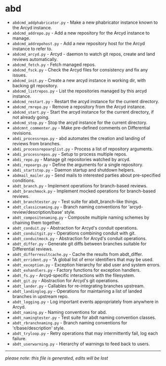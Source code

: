 # abd
* `abdcmd_addphabricator.py` -
Make a new phabricator instance known to the Arcyd instance.
* `abdcmd_addrepo.py` -
Add a new repository for the Arcyd instance to manage.
* `abdcmd_addrepohost.py` -
Add a new repository host for the Arcyd instance to refer to.
* `abdcmd_arcyd.py` -
Arcyd - daemon to watch git repos, create and land reviews automatically.
* `abdcmd_fetch.py` -
Fetch managed repos.
* `abdcmd_fsck.py` -
Check the Arcyd files for consistency and fix any issues.
* `abdcmd_init.py` -
Create a new arcyd instance in working dir, with backing git repository.
* `abdcmd_listrepos.py` -
List the repositories managed by this arcyd instance.
* `abdcmd_restart.py` -
Restart the arcyd instance for the current directory.
* `abdcmd_rmrepo.py` -
Remove a repository from the Arcyd instance.
* `abdcmd_start.py` -
Start the arcyd instance for the current directory, if not already going.
* `abdcmd_stop.py` -
Stop the arcyd instance for the current directory.
* `abdcmnt_commenter.py` -
Make pre-defined comments on Differential revisions.
* `abdi_processrepo.py` -
abd automates the creation and landing of reviews from branches.
* `abdi_processrepoarglist.py` -
Process a list of repository arguments.
* `abdi_processrepos.py` -
Setup to process multiple repos.
* `abdi_repo.py` -
Manage git repositories watched by arcyd.
* `abdi_repoargs.py` -
Define the arguments for a single repository.
* `abdi_startstop.py` -
Daemon startup and shutdown helpers.
* `abdmail_mailer.py` -
Send mails to interested parties about pre-specified conditions.
* `abdt_branch.py` -
Implement operations for branch-based reviews.
* `abdt_branchmock.py` -
Implement mocked operations for branch-based reviews.
* `abdt_branchtester.py` -
Test suite for abdt_branch-like things.
* `abdt_classicnaming.py` -
Branch naming conventions for 'arcyd-review/description/base' style.
* `abdt_compositenaming.py` -
Composite multiple naming schemes by chaining them together.
* `abdt_conduit.py` -
Abstraction for Arcyd's conduit operations.
* `abdt_conduitgit.py` -
Operations combining conduit with git.
* `abdt_conduitmock.py` -
Abstraction for Arcyd's conduit operations.
* `abdt_differ.py` -
Generate git diffs between branches suitable for Differential reviews.
* `abdt_differresultcache.py` -
Cache the results from abdt_differ.
* `abdt_errident.py` -
"A global list of error identifiers that may be used.
* `abdt_exception.py` -
Exception hierarchy for abd user and system errors.
* `abdt_exhandlers.py` -
Factory functions for exception handlers.
* `abdt_fs.py` -
Arcyd-specific interactions with the filesystem.
* `abdt_git.py` -
Abstraction for Arcyd's git operations.
* `abdt_lander.py` -
Callables for re-integrating branches upstream.
* `abdt_landinglog.py` -
Operations for maintaining a list of landed branches in upstream repo.
* `abdt_logging.py` -
Log important events appropriately from anywhere in Arcyd.
* `abdt_naming.py` -
Naming conventions for abd.
* `abdt_namingtester.py` -
Test suite for abdt naming convention classes.
* `abdt_rbranchnaming.py` -
Branch naming conventions for 'r/base/description' style.
* `abdt_tryloop.py` -
Retry operations that may intermittently fail, log each failure.
* `abdt_userwarning.py` -
Hierarchy of warnings to feed back to users.

-----
*please note: this file is generated, edits will be lost*
